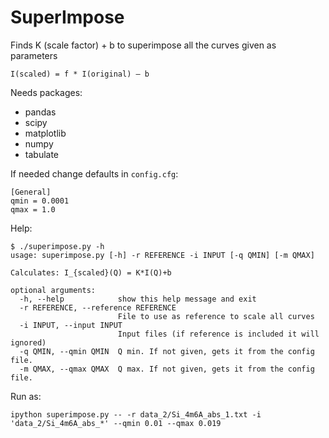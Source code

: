 # SuperImpose

Finds K (scale factor) + b to superimpose all the curves given as parameters

```
I(scaled) = f * I(original) – b 
```

Needs packages:
- pandas
- scipy
- matplotlib
- numpy
- tabulate


If needed change defaults in ```config.cfg```:
```
[General]
qmin = 0.0001
qmax = 1.0
```

Help:

```
$ ./superimpose.py -h
usage: superimpose.py [-h] -r REFERENCE -i INPUT [-q QMIN] [-m QMAX]

Calculates: I_{scaled}(Q) = K*I(Q)+b

optional arguments:
  -h, --help            show this help message and exit
  -r REFERENCE, --reference REFERENCE
                        File to use as reference to scale all curves
  -i INPUT, --input INPUT
                        Input files (if reference is included it will ignored)
  -q QMIN, --qmin QMIN  Q min. If not given, gets it from the config file.
  -m QMAX, --qmax QMAX  Q max. If not given, gets it from the config file.

```
Run as:
```
ipython superimpose.py -- -r data_2/Si_4m6A_abs_1.txt -i 'data_2/Si_4m6A_abs_*' --qmin 0.01 --qmax 0.019
```